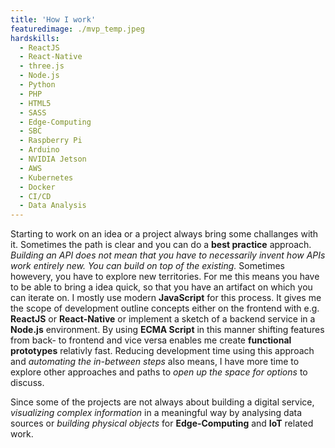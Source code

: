 ```yaml
---
title: 'How I work'
featuredimage: ./mvp_temp.jpeg
hardskills:
  - ReactJS
  - React-Native
  - three.js
  - Node.js
  - Python
  - PHP
  - HTML5
  - SASS
  - Edge-Computing
  - SBC
  - Raspberry Pi
  - Arduino
  - NVIDIA Jetson
  - AWS
  - Kubernetes
  - Docker
  - CI/CD
  - Data Analysis
---
```


<!-- I'm trying to explain how I and why I work the way I do...
Ideation -> Implementation -> Validation -> Repeat. -->

Starting to work on an idea or a project always bring some challanges with it. Sometimes the path is clear and you can do a **best practice** approach. _Building an API does not mean that you have to necessarily invent how APIs work entirely new. You can build on top of the existing._
Sometimes howevery, you have to explore new territories.
For me this means you have to be able to bring a idea quick, so that you have an artifact on which you can iterate on.
I mostly use modern **JavaScript** for this process. It gives me the scope of development outline concepts either on the frontend with e.g. **ReactJS** or **React-Native** or implement a sketch of a backend service in a **Node.js** environment. By using **ECMA Script** in this manner shifting features from back- to frontend and vice versa enables me create **functional prototypes** relativly fast. Reducing development time using this approach and _automating the in-between steps_ also means, I have more time to explore other approaches and paths to _open up the space for options_ to discuss.

Since some of the projects are not always about building a digital service, _visualizing complex information_ in a meaningful way by analysing data sources or _building physical objects_ for **Edge-Computing** and **IoT** related work.

<!-- I mostly use **javascript** based code to bring digital projects to life. Currently **reactjs** and **react native** are the frontend frameworks\* I am using most of the time. In past and current projects I used **threejs**, **SASS**, **webpack**, **mapbox GL JS** and other tools. For backend services **node.js** is my comfort zone but if **data analysis** is involved, I switch to **Python** if needed. Previously I worked with PHP, AngularJS, Swift and Java (mostly Android).
Being able to work with **ES6+** on all ends of the code allows me to seamlessly transfer features from front- to backend and vice versa. Developing **functional prototypes** with this approach and hooking the components into a **CI/CD** pipeline, that handles the build and delivery to **Docker** and **Kubernetes** based **AWS** infrastructure, streamlines the process and saves me more time.
When building IoT products & prototypes or services in the **edge computing** domain I use **micro-controllers** and **SBCs** like **Arduino**, **raspberry pi** or **nVidia Jetson**. -->
